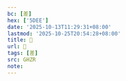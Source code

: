 ```yaml
---
bc: [差]
hex: ['5DEE']
date: '2025-10-13T11:29:31+08:00'
lastmod: '2025-10-25T20:54:28+08:00'
title: 󰡺
url: 󰡺
tags: [差]
src: GHZR
note:
---
```

